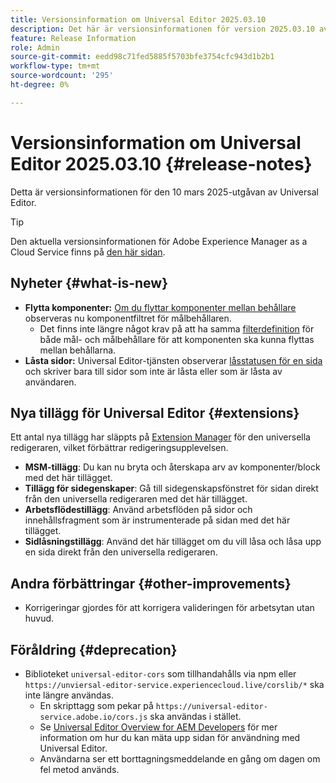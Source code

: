 ```yaml
---
title: Versionsinformation om Universal Editor 2025.03.10
description: Det här är versionsinformationen för version 2025.03.10 av Universal Editor.
feature: Release Information
role: Admin
source-git-commit: eedd98c71fed5885f5703bfe3754cfc943d1b2b1
workflow-type: tm+mt
source-wordcount: '295'
ht-degree: 0%

---
```



# Versionsinformation om Universal Editor 2025.03.10 {#release-notes}

Detta är versionsinformationen för den 10 mars 2025-utgåvan av Universal Editor.

>[!TIP]
>
>Den aktuella versionsinformationen för Adobe Experience Manager as a Cloud Service finns på [den här sidan](/help/release-notes/release-notes-cloud/release-notes-current.md).

## Nyheter {#what-is-new}

* **Flytta komponenter:** [Om du flyttar komponenter mellan behållare](/help/sites-cloud/authoring/universal-editor/authoring.md#reordering-components) observeras nu komponentfiltret för målbehållaren.  
   * Det finns inte längre något krav på att ha samma [filterdefinition](/help/implementing/universal-editor/filtering.md) för både mål- och målbehållare för att komponenten ska kunna flyttas mellan behållarna.
* **Låsta sidor:** Universal Editor-tjänsten observerar [låsstatusen för en sida](/help/sites-cloud/authoring/sites-console/managing-pages.md#locking-a-page) och skriver bara till sidor som inte är låsta eller som är låsta av användaren.

## Nya tillägg för Universal Editor {#extensions}

Ett antal nya tillägg har släppts på [Extension Manager](https://developer.adobe.com/uix/docs/extension-manager/) för den universella redigeraren, vilket förbättrar redigeringsupplevelsen.

* **MSM-tillägg**: Du kan nu bryta och återskapa arv av komponenter/block med det här tillägget.
* **Tillägg för sidegenskaper**: Gå till sidegenskapsfönstret för sidan direkt från den universella redigeraren med det här tillägget.
* **Arbetsflödestillägg**: Använd arbetsflöden på sidor och innehållsfragment som är instrumenterade på sidan med det här tillägget.
* **Sidlåsningstillägg**: Använd det här tillägget om du vill låsa och låsa upp en sida direkt från den universella redigeraren.

## Andra förbättringar {#other-improvements}

* Korrigeringar gjordes för att korrigera valideringen för arbetsytan utan huvud.

## Föråldring {#deprecation}

* Biblioteket `universal-editor-cors` som tillhandahålls via npm eller `https://unviersal-editor-service.experiencecloud.live/corslib/*` ska inte längre användas.
   * En skripttagg som pekar på `https://universal-editor-service.adobe.io/cors.js` ska användas i stället.
   * Se [Universal Editor Overview for AEM Developers](/help/implementing/universal-editor/developer-overview.md) för mer information om hur du kan mäta upp sidan för användning med Universal Editor.
   * Användarna ser ett borttagningsmeddelande en gång om dagen om fel metod används.
